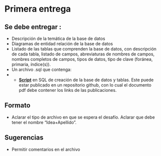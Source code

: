 # Primera entrega
## Se debe entregar :
* Descripción de la temática de la base de datos
* Diagramas de entidad relación de la base de datos
* Listado de las tablas que comprenden la base de datos, con descripción de cada tabla, listado de campos, abreviaturas de nombres de campos, nombres completos de campos, tipos de datos, tipo de clave (foránea, primaria, índice(s)).
* Un archivo .sql que contenga:
* * <a href="https://github.com/Leo-Spj/SQL-CoderHouse/blob/main/script.sql"><strong>Script</strong></a> en SQL de creación de la base de datos y tablas. Este puede estar publicado en un repositorio github, con lo cual el documento pdf debe contener los links de las publicaciones. 

## Formato

* Aclarar el tipo de archivo en que se espera el desafío. Aclarar que debe tener el nombre “Idea+Apellido”.

## Sugerencias

* Permitir comentarios en el archivo
